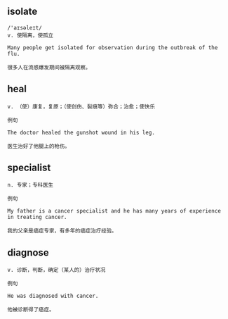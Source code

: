 ## isolate
```
/'aɪsəleɪt/
v. 使隔离，使孤立

Many people get isolated for observation during the outbreak of the flu.

很多人在流感爆发期间被隔离观察。
```
## heal
```
v. （使）康复，复原；（使创伤、裂痕等）弥合；治愈；使快乐

例句

The doctor healed the gunshot wound in his leg.

医生治好了他腿上的枪伤。
```
## specialist
```
n. 专家；专科医生

例句

My father is a cancer specialist and he has many years of experience in treating cancer.

我的父亲是癌症专家，有多年的癌症治疗经验。
```
## diagnose
```
v. 诊断，判断，确定（某人的）治疗状况

例句

He was diagnosed with cancer.

他被诊断得了癌症。
```